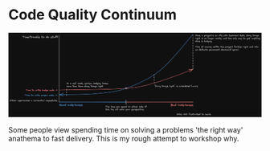 # Code Quality Continuum

![Code Quality Continuum](./code_quality_continuum.png)

Some people view spending time on solving a problems 'the right way' anathema to fast delivery. This is my rough attempt to workshop why.
